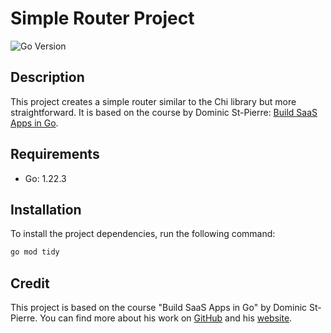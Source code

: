 # Simple Router Project

![Go Version](https://img.shields.io/badge/go-1.22.3-blue)

## Description
This project creates a simple router similar to the Chi library but more straightforward. It is based on the course by Dominic St-Pierre: [Build SaaS Apps in Go](https://dominicstpierre.com/product/build-saas-apps-in-go).

## Requirements

- Go: 1.22.3

## Installation

To install the project dependencies, run the following command:

```bash
go mod tidy
````
## Credit

This project is based on the course "Build SaaS Apps in Go" by Dominic St-Pierre. You can find more about his work on [GitHub](https://github.com/dstpierre) and his [website](https://dominicstpierre.com).

